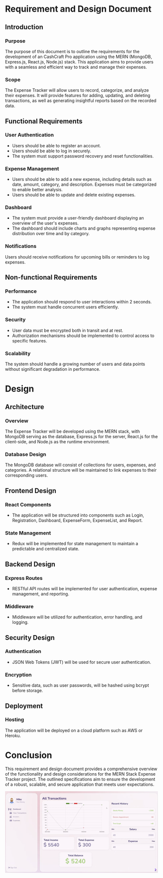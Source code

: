 # Requirement and Design Document 
## Introduction
### Purpose
The purpose of this document is to outline the requirements for the development of an CashCraft Pro application using the MERN (MongoDB, Express.js, React.js, Node.js) stack. This application aims to provide users with a seamless and efficient way to track and manage their expenses.

### Scope
The Expense Tracker will allow users to record, categorize, and analyze their expenses. It will provide features for adding, updating, and deleting transactions, as well as generating insightful reports based on the recorded data.

## Functional Requirements
### User Authentication
- Users should be able to register an account.
- Users should be able to log in securely.
- The system must support password recovery and reset functionalities.
### Expense Management
- Users should be able to add a new expense, including details such as date, amount, category, and description.
Expenses must be categorized to enable better analysis.
- Users should be able to update and delete existing expenses.

### Dashboard
- The system must provide a user-friendly dashboard displaying an overview of the user's expenses.
- The dashboard should include charts and graphs representing expense distribution over time and by category.

### Notifications
Users should receive notifications for upcoming bills or reminders to log expenses.

## Non-functional Requirements
### Performance
- The application should respond to user interactions within 2 seconds.
- The system must handle concurrent users efficiently.
### Security
- User data must be encrypted both in transit and at rest.
- Authorization mechanisms should be implemented to control access to specific features.
### Scalability
The system should handle a growing number of users and data points without significant degradation in performance.

# Design 
## Architecture
### Overview
The Expense Tracker will be developed using the MERN stack, with MongoDB serving as the database, Express.js for the server, React.js for the client-side, and Node.js as the runtime environment.

### Database Design
The MongoDB database will consist of collections for users, expenses, and categories. A relational structure will be maintained to link expenses to their corresponding users.

## Frontend Design
### React Components
- The application will be structured into components such as Login, Registration, Dashboard, ExpenseForm, ExpenseList, and Report.

### State Management
- Redux will be implemented for state management to maintain a predictable and centralized state.

## Backend Design
### Express Routes
- RESTful API routes will be implemented for user authentication, expense management, and reporting.

### Middleware
- Middleware will be utilized for authentication, error handling, and logging.

## Security Design
### Authentication
- JSON Web Tokens (JWT) will be used for secure user authentication.

### Encryption
- Sensitive data, such as user passwords, will be hashed using bcrypt before storage.

## Deployment
### Hosting
The application will be deployed on a cloud platform such as AWS or Heroku.

# Conclusion
This requirement and design document provides a comprehensive overview of the functionality and design considerations for the MERN Stack Expense Tracker project. The outlined specifications aim to ensure the development of a robust, scalable, and secure application that meets user expectations.


![alt text](CashCraft_Pro_UI_design.png)
